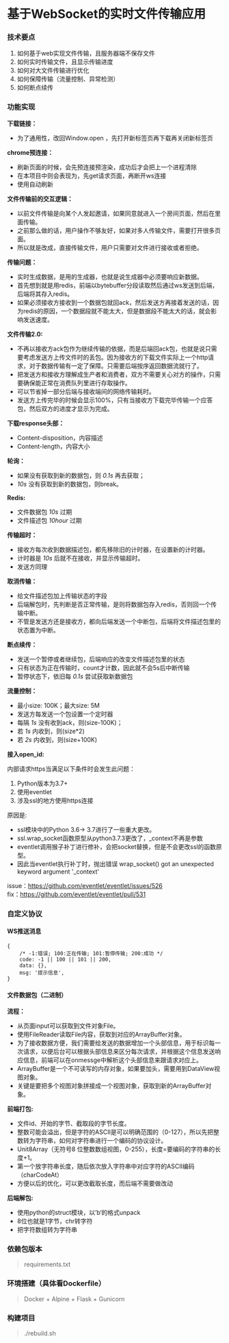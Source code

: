 # 基于WebSocket的实时文件传输应用

### 技术要点

1. 如何基于web实现文件传输，且服务器端不保存文件
2. 如何实时传输文件，且显示传输进度
3. 如何对大文件传输进行优化
4. 如何保障传输（流量控制、异常检测）
5. 如何断点续传

### 功能实现

**下载链接：**
- 为了通用性，改回Window.open ，先打开新标签页再下载再关闭新标签页

**chrome预连接：**
- 刷新页面的时候，会先预连接预渲染，成功后才会把上一个进程清除
- 在本项目中则会表现为，先get请求页面，再断开ws连接
- 使用自动刷新

**文件传输前的交互逻辑：**
- 以前文件传输是向某个人发起邀请，如果同意就进入一个房间页面，然后在里面传输。
- 之前那么做的话，用户操作不够友好，如果对多人传输文件，需要打开很多页面。
- 所以就是改成，直接传输文件，用户只需要对文件进行接收或者拒绝。

**传输问题：**
- 实时生成数据，是用的生成器，也就是说生成器中必须要响应新数据。
- 首先想到就是用redis，前端以bytebuffer分段读取然后通过ws发送到后端，后端将其存入redis。
- 如果必须接收方接收到一个数据包就回ack，然后发送方再接着发送的话，因为redis的原因，一个数据段就不能太大，但是数据段不能太大的话，就会影响发送速度。

**文件传输2.0:**
- 不再以接收方ack包作为继续传输的依据，而是后端回ack包，也就是说只需要考虑发送方上传文件时的丢包。因为接收方的下载文件实际上一个http请求，对于数据传输有一定了保障。只需要后端按序返回数据流就行了。
- 把发送方和接收方理解成生产者和消费者，双方不需要关心对方的操作，只需要确保能正常在消费队列里进行存取操作。
- 可以节省掉一部分后端与接收端间的网络传输耗时。
- 发送方上传完毕的时候会显示100%，只有当接收方下载完毕传输一个应答包，然后双方的进度才显示为完成。

**下载response头部：**
- Content-disposition，内容描述
- Content-length，内容大小

**轮询：**
- 如果没有获取到新的数据包，则 *0.1s* 再去获取；
- *10s* 没有获取到新的数据包，则break。

**Redis:**
- 文件数据包 *10s* 过期
- 文件描述包 *10hour* 过期

**传输超时：**
- 接收方每次收到数据描述包，都先移除旧的计时器，在设置新的计时器。
- 计时器是 *10s* 后就不在接收，并显示传输超时。
- 发送方同理

**取消传输：**
- 给文件描述包加上传输状态的字段
- 后端解包时，先判断是否正常传输，是则将数据包存入redis，否则回一个传输中断。
- 不管是发送方还是接收方，都向后端发送一个中断包，后端将文件描述包里的状态置为中断。

**断点续传：**
- 发送一个暂停或者继续包，后端响应的改变文件描述包里的状态
- 只有状态为正在传输时，count才计数，因此就不会5s后中断传输
- 暂停状态下，依旧每 *0.1s* 尝试获取新数据包

**流量控制：**
- 最小size: 100K；最大size: 5M
- 发送方每发送一个包设置一个定时器
- 每隔 *1s* 没有收到ack，则(size-100K)；
- 若 *1s* 内收到，则(size*2)
- 若 *2s* 内收到，则(size+100K)

**接入open_id:**

内部请求https当满足以下条件时会发生此问题：
1. Python版本为3.7+
2. 使用eventlet
3. 涉及ssl的地方使用https连接

原因是:
- ssl模块中的Python 3.6-> 3.7进行了一些重大更改。
- ssl.wrap_socket函数原型从python3.7.3更改了，_context不再是参数
- eventlet调用猴子补丁进行修补，会把socket替换，但是不会更改ssl的函数原型。
- 因此当eventlet执行补丁时，抛出错误 wrap_socket() got an unexpected keyword argument '_context'

issue：https://github.com/eventlet/eventlet/issues/526   
fix：https://github.com/eventlet/eventlet/pull/531

### 自定义协议

#### WS推送消息
```
{
    /* -1:错误; 100:正在传输; 101:暂停传输; 200:成功 */
    code: -1 || 100 || 101 || 200,
    data: {},
    msg: '提示信息',
}
```

#### 文件数据包（二进制）

**流程：**
- 从页面input可以获取到文件对象File。
- 使用FileReader读取File内容，获取到对应的ArrayBuffer对象。
- 为了接收数据方便，我们需要给发送的数据增加一个头部信息，用于标识每一次请求，以便后台可以根据头部信息来区分每次请求，并根据这个信息发送响应信息，前端可以在onmessge中解析这个头部信息来跟请求对应上。
- ArrayBuffer是一个不可读写的内存对象，如果要加头，需要用到DataView视图对象。
- 关键是要把多个视图对象拼接成一个视图对象，获取到新的ArrayBuffer对象。

**前端打包:**
- 文件id、开始的字节、截取段的字节长度。
- 整数可能会溢出，但是字符的ASCII是可以明确范围的（0-127），所以先把整数转为字符串，如何对字符串进行一个编码的协议设计。
- Unit8Array（无符号8 位整数数组视图，0-255），长度=要编码的字符串的长度+1。
- 第一个放字符串长度，随后依次放入字符串中对应字符的ASCII编码（charCodeAt）
- 方便以后的优化，可以更改截取长度，而后端不需要做改动

**后端解包:**
- 使用python的struct模块，以’b‘的格式unpack
- 8位也就是1字节，chr转字符
- 把字符数组转为字符串

### 依赖包版本

> requirements.txt

### 环境搭建（具体看Dockerfile）

> Docker + Alpine + Flask + Gunicorn

### 构建项目
> ./rebuild.sh